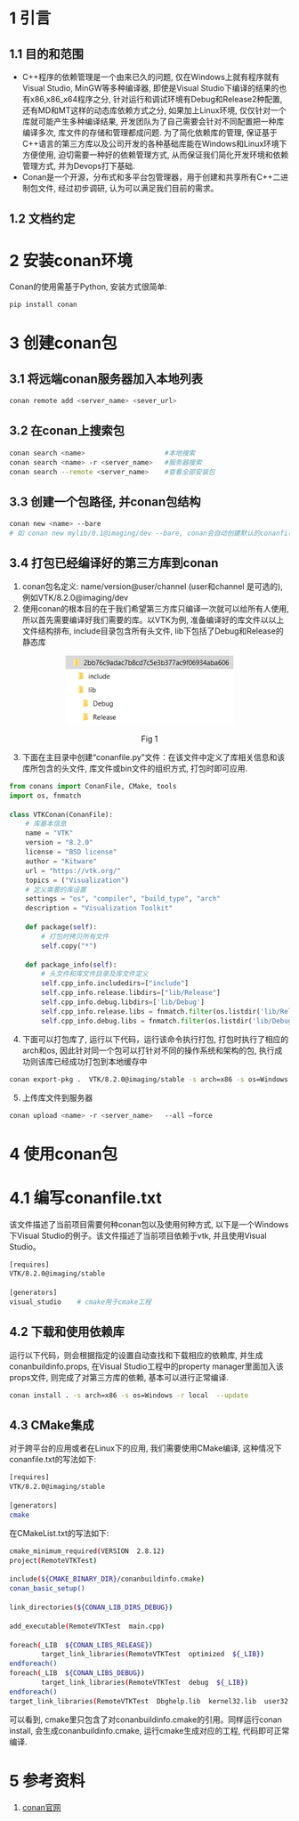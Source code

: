 # 1 引言
## 1.1 目的和范围
- C++程序的依赖管理是一个由来已久的问题, 仅在Windows上就有程序就有Visual Studio, MinGW等多种编译器, 即使是Visual Studio下编译的结果的也有x86,x86_x64程序之分, 针对运行和调试环境有Debug和Release2种配置, 还有MD和MT这样的动态库依赖方式之分, 如果加上Linux环境, 仅仅针对一个库就可能产生多种编译结果, 开发团队为了自己需要会针对不同配置把一种库编译多次, 库文件的存储和管理都成问题. 为了简化依赖库的管理, 保证基于C++语言的第三方库以及公司开发的各种基础库能在Windows和Linux环境下方便使用, 迫切需要一种好的依赖管理方式, 从而保证我们简化开发环境和依赖管理方式, 并为Devops打下基础.
- Conan是一个开源，分布式和多平台包管理器，用于创建和共享所有C++二进制包文件, 经过初步调研, 认为可以满足我们目前的需求。

## 1.2 文档约定


# 2 安装conan环境
Conan的使用需基于Python, 安装方式很简单: 
```bash
pip install conan
```

# 3 创建conan包
## 3.1 将远端conan服务器加入本地列表
```bash
conan remote add <server_name> <sever_url>
```
## 3.2 在conan上搜索包
```bash
conan search <name>                    #本地搜索
conan search <name> -r <server_name>   #服务器搜索
conan search --remote <server_name>    #查看全部安装包
```
## 3.3 创建一个包路径, 并conan包结构
```bash
conan new <name> --bare
# 如 conan new mylib/0.1@imaging/dev --bare, conan会自动创建默认的conanfile.py文件
```
## 3.4 打包已经编译好的第三方库到conan
1. conan包名定义: name/version@user/channel (user和channel 是可选的), 例如VTK/8.2.0@imaging/dev
2. 使用conan的根本目的在于我们希望第三方库只编译一次就可以给所有人使用, 所以首先需要编译好我们需要的库。以VTK为例, 准备编译好的库文件以以上文件结构排布, include目录包含所有头文件, lib下包括了Debug和Release的静态库
<p align="center">
    <img src="imgs/lib.png" height = "125" >
    <br>
    <div align="center">Fig 1</div>
</p>

3. 下面在主目录中创建“conanfile.py”文件：在该文件中定义了库相关信息和该库所包含的头文件, 库文件或bin文件的组织方式, 打包时即可应用.
```python
from conans import ConanFile, CMake, tools
import os, fnmatch
 
class VTKConan(ConanFile):
    # 库基本信息
    name = "VTK"
    version = "8.2.0"
    license = "BSD license"
    author = "Kitware"
    url = "https://vtk.org/"
    topics = ("Visualization")
    # 定义需要的库设置
    settings = "os", "compiler", "build_type", "arch"
    description = "Visualization Toolkit"
     
    def package(self):
        # 打包时拷贝所有文件
        self.copy("*")
 
    def package_info(self):
        # 头文件和库文件目录及库文件定义
        self.cpp_info.includedirs=["include"]
        self.cpp_info.release.libdirs=["lib/Release"]
        self.cpp_info.debug.libdirs=['lib/Debug']
        self.cpp_info.release.libs = fnmatch.filter(os.listdir('lib/Release'), '*.lib')
        self.cpp_info.debug.libs = fnmatch.filter(os.listdir('lib/Debug'), '*.lib')
```
4. 下面可以打包库了, 运行以下代码，运行该命令执行打包, 打包时执行了相应的arch和os, 因此针对同一个包可以打针对不同的操作系统和架构的包, 执行成功则该库已经成功打包到本地缓存中
```bash
conan export-pkg .  VTK/8.2.0@imaging/stable -s arch=x86 -s os=Windows
```
5. 上传库文件到服务器
```bash
conan upload <name> -r <server_name>   --all –force
```

# 4 使用conan包
# 4.1 编写conanfile.txt
该文件描述了当前项目需要何种conan包以及使用何种方式, 以下是一个Windows下Visual Studio的例子。该文件描述了当前项目依赖于vtk, 并且使用Visual Studio。
```bash
[requires]
VTK/8.2.0@imaging/stable
 
[generators]
visual_studio    # cmake用于cmake工程
```
## 4.2 下载和使用依赖库
运行以下代码，则会根据指定的设置自动查找和下载相应的依赖库, 并生成conanbuildinfo.props, 在Visual Studio工程中的property manager里面加入该props文件, 则完成了对第三方库的依赖, 基本可以进行正常编译.
```bash
conan install . -s arch=x86 -s os=Windows -r local  --update
```
## 4.3 CMake集成
对于跨平台的应用或者在Linux下的应用, 我们需要使用CMake编译, 这种情况下conanfile.txt的写法如下:
```bash
[requires]
VTK/8.2.0@imaging/stable
 
[generators]
cmake
```
在CMakeList.txt的写法如下:
```bash
cmake_minimum_required(VERSION  2.8.12)
project(RemoteVTKTest)
 
include(${CMAKE_BINARY_DIR}/conanbuildinfo.cmake)
conan_basic_setup()
 
link_directories(${CONAN_LIB_DIRS_DEBUG})
 
add_executable(RemoteVTKTest  main.cpp)
 
foreach(_LIB  ${CONAN_LIBS_RELEASE})
        target_link_libraries(RemoteVTKTest  optimized  ${_LIB})
endforeach()
foreach(_LIB  ${CONAN_LIBS_DEBUG})
        target_link_libraries(RemoteVTKTest  debug  ${_LIB})
endforeach()
target_link_libraries(RemoteVTKTest  Dbghelp.lib  kernel32.lib  user32.lib  gdi32.lib  winspool.lib  shell32.lib  ole32.lib  oleaut32.lib  uuid.lib  comdlg32.lib  advapi32.lib  vfw32.lib  glu32.lib  opengl32.lib  comctl32.lib  wsock32.lib  ws2_32.lib  Psapi.lib)
```
可以看到, cmake里只包含了对conanbuildinfo.cmake的引用。同样运行conan install, 会生成conanbuildinfo.cmake, 运行cmake生成对应的工程, 代码即可正常编译.


# 5 参考资料
1. [conan官网](https://docs.conan.io/en/latest/)
